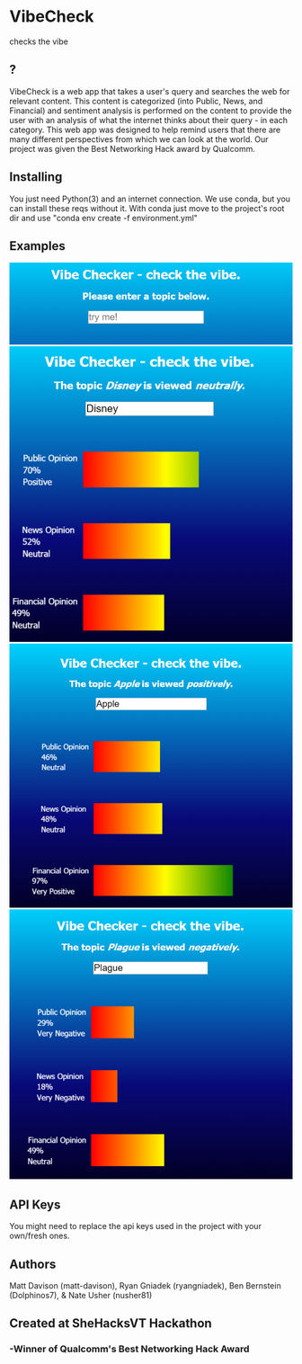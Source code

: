 # VibeCheck

checks the vibe

## ?

VibeCheck is a web app that takes a user's query and searches the web for relevant content. This content is categorized (into Public, News, and Financial) and sentiment analysis is performed on the content to provide the user with an analysis of what the internet thinks about their query - in each category. This web app was designed to help remind users that there are many different perspectives from which we can look at the world. Our project was given the Best Networking Hack award by Qualcomm.

## Installing

You just need Python(3) and an internet connection.
We use conda, but you can install these reqs without it.
With conda just move to the project's root dir and use "conda env create -f environment.yml"

## Examples
![Empty Example](https://github.com/matt-davison/vibecheck/blob/master/example/Empty.PNG)
![Disney Example](https://github.com/matt-davison/vibecheck/blob/master/example/Disney.PNG)
![Apple Example](https://github.com/matt-davison/vibecheck/blob/master/example/Apple.PNG)
![Plague Example](https://github.com/matt-davison/vibecheck/blob/master/example/Plague.PNG)
## API Keys

You might need to replace the api keys used in the project with your own/fresh ones.

## Authors
Matt Davison (matt-davison), Ryan Gniadek (ryangniadek), Ben Bernstein (Dolphinos7), & Nate Usher (nusher81)
## Created at SheHacksVT Hackathon
### -Winner of Qualcomm's Best Networking Hack Award